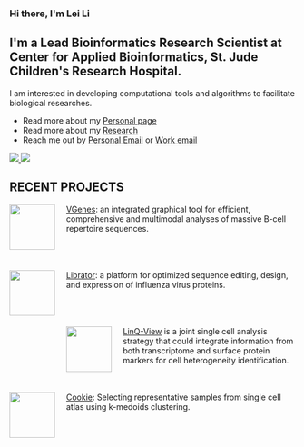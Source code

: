 ### Hi there, I'm Lei Li

## I'm a Lead Bioinformatics Research Scientist at Center for Applied Bioinformatics, St. Jude Children's Research Hospital.
I am interested in developing computational tools and algorithms to facilitate biological researches.

- Read more about my [Personal page](https://leili-uchicago.github.io/)
- Read more about my [Research](https://scholar.google.com/citations?user=3qt2VoAAAAAJ&hl=en)
- Reach me out by [Personal Email](mailto:leilioxford@gmail.com) or [Work email](mailto:lei.li@stjude.org)

<a href="https://leili-uchicago.github.io/">
    <img src="https://github-readme-stats.vercel.app/api?username=leili-uchicago&show_icons=true&icon_color=0366d6&text_color=24292e&bg_color=ffffff&count_private=true" />
    <img src="https://github-profile-trophy.vercel.app/?username=leili-uchicago&theme=flat&title=Stars,Followers,Commit,MultiLanguage&margin-w=5&row=1&column=4" />
</a>

</br>

## RECENT PROJECTS

<img src="https://wilsonimmunologylab.github.io/VGenes/img/logo.png" align="left" height="80px" width="80px" style="margin-right: 20px; margin-bottom: 20px;">  [VGenes](https://wilsonimmunologylab.github.io/VGenes/): an integrated graphical tool for efficient, comprehensive and multimodal analyses of massive B-cell repertoire sequences.<br> &nbsp; &nbsp; <br> &nbsp; &nbsp; <br> <br> 

<img src="https://wilsonimmunologylab.github.io/Librator/img/logo.png" align="left" height="80px" width="80px" style="margin-right: 20px; margin-bottom: 20px;">  [Librator](https://wilsonimmunologylab.github.io/Librator/): a platform for optimized sequence editing, design, and expression of influenza virus proteins.<br> &nbsp; &nbsp; <br> &nbsp; &nbsp; <br> <br> 

<img src="https://wilsonimmunologylab.github.io/LinQView/img/linklogo.png" align="left" height="80px" width="80px" style="margin-right: 20px; margin-bottom: 20px;">  [LinQ-View](https://wilsonimmunologylab.github.io/LinQView/) is a joint single cell analysis strategy that could integrate information from both transcriptome and surface protein markers for cell heterogeneity identification. <br> &nbsp; &nbsp;  <br> <br> 

<img src="https://wilsonimmunologylab.github.io/Cookie/img/logo.png" align="left" height="80px" width="80px" style="margin-right: 20px; margin-bottom: 20px;">  [Cookie](https://wilsonimmunologylab.github.io/Cookie/): Selecting representative samples from single cell atlas using k-medoids clustering.<br> &nbsp; &nbsp; <br> &nbsp; &nbsp; <br> 
